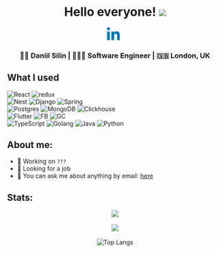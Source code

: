 <div align="center">
  <h1> Hello everyone! <img src="https://media.giphy.com/media/hvRJCLFzcasrR4ia7z/giphy.gif" width="25px"></h1>
</div>

<p align='center'> 
<a href="https://www.linkedin.com/in/nrkkkkk/"><img height="30" src="https://raw.githubusercontent.com/Slimmerd/Slimmerd/master/icons/052-linkedin.png?raw=true"></a>&nbsp;&nbsp;

<div align="center">
<h3> 👨‍🎓 Daniil Silin | 👨🏻‍💻 Software Engineer | 🇬🇧 London, UK </h3> 
</div>


<h2>What I used</h3>
<p>
  <img alt="React" src="https://img.shields.io/badge/-React-45b8d8?style=for-the-badge&logo=react&logoColor=white" />
  <img alt="redux" src="https://img.shields.io/badge/-Redux-764ABC?style=for-the-badge&logo=redux&logoColor=white" />
  <br/>
  <img alt="Nest" src="https://img.shields.io/badge/Nestjs-CC2927?style=for-the-badge&logo=nestjs&logoColor=white" />
  <img alt="Django" src="https://img.shields.io/badge/Django-092E20?style=for-the-badge&logo=django&logoColor=white" />
  <img alt="Spring" src="https://img.shields.io/badge/Spring-6DB33F?style=for-the-badge&logo=spring&logoColor=white" />
  <br/>

  <img alt="Postgres" src="https://img.shields.io/badge/PostgreSQL-316192?style=for-the-badge&logo=postgresql&logoColor=white" />
  <img alt="MongoDB" src="https://img.shields.io/badge/-MongoDB-13aa52?style=for-the-badge&logo=mongodb&logoColor=white" />
  <img alt="Clickhouse" src="https://img.shields.io/badge/ClickHouse-FFCC01?logo=clickhouse&logoColor=000&style=for-the-badge" />
  <br/>
  <img alt="Flutter" src="https://img.shields.io/badge/Flutter-02569B?style=for-the-badge&logo=flutter&logoColor=white" />
  <img alt="FB" src="https://img.shields.io/badge/firebase-%23039BE5.svg?style=for-the-badge&logo=firebase" />
  <img alt="GC" src="https://img.shields.io/badge/Google%20Cloud-%234285F4.svg?style=for-the-badge&logo=google-cloud&logoColor=white" />
  <br/>
  <img alt="TypeScript" src="https://img.shields.io/badge/-TypeScript-007ACC?style=for-the-badge&logo=typescript&logoColor=white" />
  <img alt="Golang" src="https://img.shields.io/badge/Go-00ADD8?style=for-the-badge&logo=go&logoColor=white" />
  <img alt="Java" src="https://img.shields.io/badge/Java-ED8B00?style=for-the-badge&logo=java&logoColor=white" />
  <img alt="Python" src="https://img.shields.io/badge/Python-3776AB?style=for-the-badge&logo=python&logoColor=white" />
 
</p>


## About me: 

- 🔭 Working on `???`
- 👯 Looking for a job
- 💬 You can ask me about anything by email: [here](mailto:daniil.silin@gmail.com)

## Stats: 
<div align="center">
  
![](https://github-readme-stats.vercel.app/api?username=Slimmerd&theme=graywhite&hide_border=true&include_all_commits=true&count_private=true)<br/>

![](https://github-readme-streak-stats.herokuapp.com/?user=Slimmerd&theme=graywhite&hide_border=true)<br/>

![Top Langs](https://github-readme-stats.vercel.app/api/top-langs/?username=Slimmerd&theme=graywhite&hide_border=true&count_private=true&layout=compact)<br/>
</div>

<!--
**Slimmerd/Slimmerd** is a ✨ _special_ ✨ repository because its `README.md` (this file) appears on your GitHub profile.
-->

